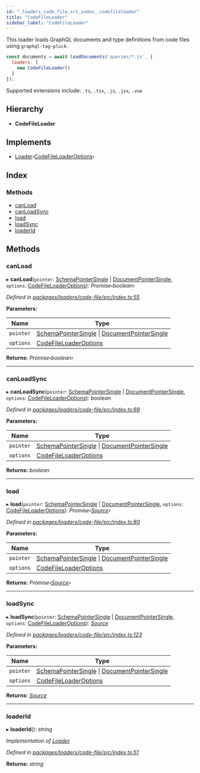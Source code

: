 ```yaml
---
id: "_loaders_code_file_src_index_.codefileloader"
title: "CodeFileLoader"
sidebar_label: "CodeFileLoader"
---
```


This loader loads GraphQL documents and type definitions from code files
using `graphql-tag-pluck`.

```js
const documents = await loadDocuments('queries/*.js', {
  loaders: [
    new CodeFileLoader()
  ]
});
```

Supported extensions include: `.ts`, `.tsx`, `.js`, `.jsx`, `.vue`

## Hierarchy

* **CodeFileLoader**

## Implements

* [Loader](/docs/api/interfaces/_utils_src_index_.loader)‹[CodeFileLoaderOptions](../modules/_loaders_code_file_src_index_.md#codefileloaderoptions)›

## Index

### Methods

* [canLoad](_loaders_code_file_src_index_.codefileloader.md#canload)
* [canLoadSync](_loaders_code_file_src_index_.codefileloader.md#canloadsync)
* [load](_loaders_code_file_src_index_.codefileloader.md#load)
* [loadSync](_loaders_code_file_src_index_.codefileloader.md#loadsync)
* [loaderId](_loaders_code_file_src_index_.codefileloader.md#loaderid)

## Methods

###  canLoad

▸ **canLoad**(`pointer`: [SchemaPointerSingle](../modules/_utils_src_index_.md#schemapointersingle) | [DocumentPointerSingle](../modules/_utils_src_index_.md#documentpointersingle), `options`: [CodeFileLoaderOptions](../modules/_loaders_code_file_src_index_.md#codefileloaderoptions)): *Promise‹boolean›*

*Defined in [packages/loaders/code-file/src/index.ts:55](https://github.com/ardatan/graphql-tools/blob/master/packages/loaders/code-file/src/index.ts#L55)*

**Parameters:**

Name | Type |
------ | ------ |
`pointer` | [SchemaPointerSingle](../modules/_utils_src_index_.md#schemapointersingle) &#124; [DocumentPointerSingle](../modules/_utils_src_index_.md#documentpointersingle) |
`options` | [CodeFileLoaderOptions](../modules/_loaders_code_file_src_index_.md#codefileloaderoptions) |

**Returns:** *Promise‹boolean›*

___

###  canLoadSync

▸ **canLoadSync**(`pointer`: [SchemaPointerSingle](../modules/_utils_src_index_.md#schemapointersingle) | [DocumentPointerSingle](../modules/_utils_src_index_.md#documentpointersingle), `options`: [CodeFileLoaderOptions](../modules/_loaders_code_file_src_index_.md#codefileloaderoptions)): *boolean*

*Defined in [packages/loaders/code-file/src/index.ts:69](https://github.com/ardatan/graphql-tools/blob/master/packages/loaders/code-file/src/index.ts#L69)*

**Parameters:**

Name | Type |
------ | ------ |
`pointer` | [SchemaPointerSingle](../modules/_utils_src_index_.md#schemapointersingle) &#124; [DocumentPointerSingle](../modules/_utils_src_index_.md#documentpointersingle) |
`options` | [CodeFileLoaderOptions](../modules/_loaders_code_file_src_index_.md#codefileloaderoptions) |

**Returns:** *boolean*

___

###  load

▸ **load**(`pointer`: [SchemaPointerSingle](../modules/_utils_src_index_.md#schemapointersingle) | [DocumentPointerSingle](../modules/_utils_src_index_.md#documentpointersingle), `options`: [CodeFileLoaderOptions](../modules/_loaders_code_file_src_index_.md#codefileloaderoptions)): *Promise‹[Source](/docs/api/interfaces/_utils_src_index_.source)›*

*Defined in [packages/loaders/code-file/src/index.ts:80](https://github.com/ardatan/graphql-tools/blob/master/packages/loaders/code-file/src/index.ts#L80)*

**Parameters:**

Name | Type |
------ | ------ |
`pointer` | [SchemaPointerSingle](../modules/_utils_src_index_.md#schemapointersingle) &#124; [DocumentPointerSingle](../modules/_utils_src_index_.md#documentpointersingle) |
`options` | [CodeFileLoaderOptions](../modules/_loaders_code_file_src_index_.md#codefileloaderoptions) |

**Returns:** *Promise‹[Source](/docs/api/interfaces/_utils_src_index_.source)›*

___

###  loadSync

▸ **loadSync**(`pointer`: [SchemaPointerSingle](../modules/_utils_src_index_.md#schemapointersingle) | [DocumentPointerSingle](../modules/_utils_src_index_.md#documentpointersingle), `options`: [CodeFileLoaderOptions](../modules/_loaders_code_file_src_index_.md#codefileloaderoptions)): *[Source](/docs/api/interfaces/_utils_src_index_.source)*

*Defined in [packages/loaders/code-file/src/index.ts:123](https://github.com/ardatan/graphql-tools/blob/master/packages/loaders/code-file/src/index.ts#L123)*

**Parameters:**

Name | Type |
------ | ------ |
`pointer` | [SchemaPointerSingle](../modules/_utils_src_index_.md#schemapointersingle) &#124; [DocumentPointerSingle](../modules/_utils_src_index_.md#documentpointersingle) |
`options` | [CodeFileLoaderOptions](../modules/_loaders_code_file_src_index_.md#codefileloaderoptions) |

**Returns:** *[Source](/docs/api/interfaces/_utils_src_index_.source)*

___

###  loaderId

▸ **loaderId**(): *string*

*Implementation of [Loader](/docs/api/interfaces/_utils_src_index_.loader)*

*Defined in [packages/loaders/code-file/src/index.ts:51](https://github.com/ardatan/graphql-tools/blob/master/packages/loaders/code-file/src/index.ts#L51)*

**Returns:** *string*
